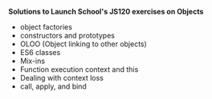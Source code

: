 **Solutions to Launch School's JS120 exercises on Objects**

- object factories
- constructors and prototypes
- OLOO (Object linking to other objects)
- ES6 classes
- Mix-ins
- Function execution context and this
- Dealing with context loss
- call, apply, and bind
